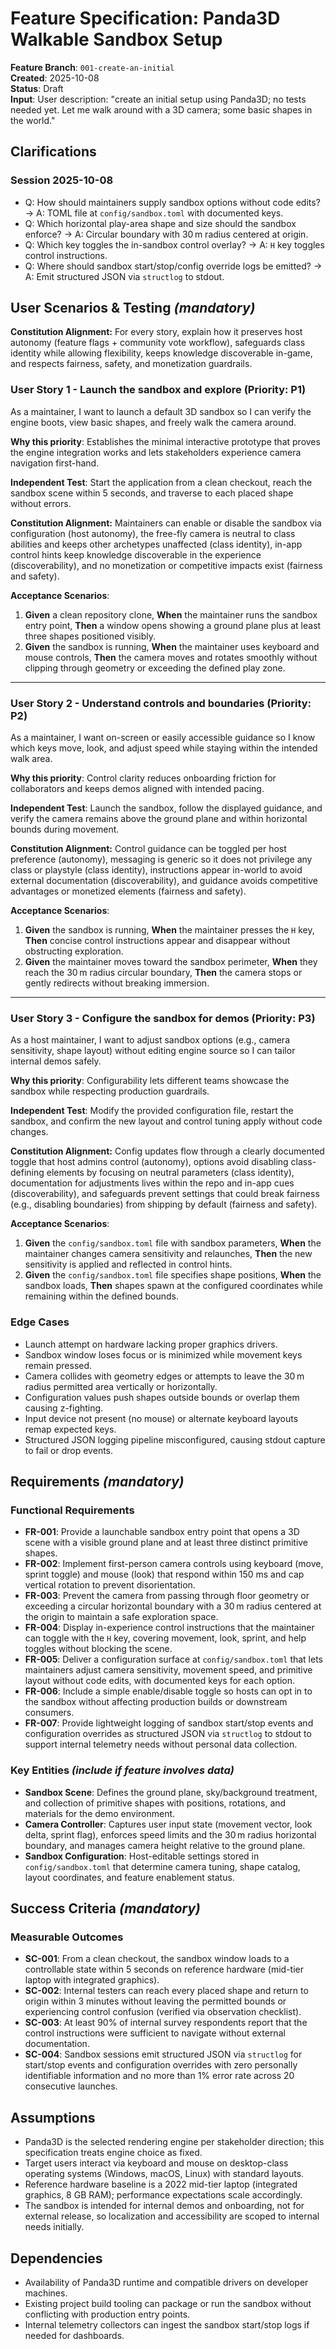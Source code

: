 # Feature Specification: Panda3D Walkable Sandbox Setup

**Feature Branch**: `001-create-an-initial`  
**Created**: 2025-10-08  
**Status**: Draft  
**Input**: User description: "create an initial setup using Panda3D; no tests needed yet. Let me walk around with a 3D camera; some basic shapes in the world."

## Clarifications

### Session 2025-10-08

- Q: How should maintainers supply sandbox options without code edits? → A: TOML file at `config/sandbox.toml` with documented keys.
- Q: Which horizontal play-area shape and size should the sandbox enforce? → A: Circular boundary with 30 m radius centered at origin.
- Q: Which key toggles the in-sandbox control overlay? → A: `H` key toggles control instructions.
- Q: Where should sandbox start/stop/config override logs be emitted? → A: Emit structured JSON via `structlog` to stdout.

## User Scenarios & Testing _(mandatory)_

<!--
  IMPORTANT: User stories should be PRIORITIZED as user journeys ordered by importance.
  Each user story/journey must be INDEPENDENTLY TESTABLE - meaning if you implement just ONE of them,
  you should still have a viable MVP (Minimum Viable Product) that delivers value.

  Assign priorities (P1, P2, P3, etc.) to each story, where P1 is the most critical.
  Think of each story as a standalone slice of functionality that can be:
  - Developed independently
  - Tested independently
  - Deployed independently
  - Demonstrated to users independently
-->

**Constitution Alignment:** For every story, explain how it preserves host autonomy (feature flags + community vote workflow), safeguards class identity while allowing flexibility, keeps knowledge discoverable in-game, and respects fairness, safety, and monetization guardrails.

### User Story 1 - Launch the sandbox and explore (Priority: P1)

As a maintainer, I want to launch a default 3D sandbox so I can verify the engine boots, view basic shapes, and freely walk the camera around.

**Why this priority**: Establishes the minimal interactive prototype that proves the engine integration works and lets stakeholders experience camera navigation first-hand.

**Independent Test**: Start the application from a clean checkout, reach the sandbox scene within 5 seconds, and traverse to each placed shape without errors.

**Constitution Alignment:** Maintainers can enable or disable the sandbox via configuration (host autonomy), the free-fly camera is neutral to class abilities and keeps other archetypes unaffected (class identity), in-app control hints keep knowledge discoverable in the experience (discoverability), and no monetization or competitive impacts exist (fairness and safety).

**Acceptance Scenarios**:

1. **Given** a clean repository clone, **When** the maintainer runs the sandbox entry point, **Then** a window opens showing a ground plane plus at least three shapes positioned visibly.
2. **Given** the sandbox is running, **When** the maintainer uses keyboard and mouse controls, **Then** the camera moves and rotates smoothly without clipping through geometry or exceeding the defined play zone.

---

### User Story 2 - Understand controls and boundaries (Priority: P2)

As a maintainer, I want on-screen or easily accessible guidance so I know which keys move, look, and adjust speed while staying within the intended walk area.

**Why this priority**: Control clarity reduces onboarding friction for collaborators and keeps demos aligned with intended pacing.

**Independent Test**: Launch the sandbox, follow the displayed guidance, and verify the camera remains above the ground plane and within horizontal bounds during movement.

**Constitution Alignment:** Control guidance can be toggled per host preference (autonomy), messaging is generic so it does not privilege any class or playstyle (class identity), instructions appear in-world to avoid external documentation (discoverability), and guidance avoids competitive advantages or monetized elements (fairness and safety).

**Acceptance Scenarios**:

1. **Given** the sandbox is running, **When** the maintainer presses the `H` key, **Then** concise control instructions appear and disappear without obstructing exploration.
2. **Given** the maintainer moves toward the sandbox perimeter, **When** they reach the 30 m radius circular boundary, **Then** the camera stops or gently redirects without breaking immersion.

---

### User Story 3 - Configure the sandbox for demos (Priority: P3)

As a host maintainer, I want to adjust sandbox options (e.g., camera sensitivity, shape layout) without editing engine source so I can tailor internal demos safely.

**Why this priority**: Configurability lets different teams showcase the sandbox while respecting production guardrails.

**Independent Test**: Modify the provided configuration file, restart the sandbox, and confirm the new layout and control tuning apply without code changes.

**Constitution Alignment:** Config updates flow through a clearly documented toggle that host admins control (autonomy), options avoid disabling class-defining elements by focusing on neutral parameters (class identity), documentation for adjustments lives within the repo and in-app cues (discoverability), and safeguards prevent settings that could break fairness (e.g., disabling boundaries) from shipping by default (fairness and safety).

**Acceptance Scenarios**:

1. **Given** the `config/sandbox.toml` file with sandbox parameters, **When** the maintainer changes camera sensitivity and relaunches, **Then** the new sensitivity is applied and reflected in control hints.
2. **Given** the `config/sandbox.toml` file specifies shape positions, **When** the sandbox loads, **Then** shapes spawn at the configured coordinates while remaining within the defined bounds.

### Edge Cases

- Launch attempt on hardware lacking proper graphics drivers.
- Sandbox window loses focus or is minimized while movement keys remain pressed.
- Camera collides with geometry edges or attempts to leave the 30 m radius permitted area vertically or horizontally.
- Configuration values push shapes outside bounds or overlap them causing z-fighting.
- Input device not present (no mouse) or alternate keyboard layouts remap expected keys.
- Structured JSON logging pipeline misconfigured, causing stdout capture to fail or drop events.

## Requirements _(mandatory)_

### Functional Requirements

- **FR-001**: Provide a launchable sandbox entry point that opens a 3D scene with a visible ground plane and at least three distinct primitive shapes.
- **FR-002**: Implement first-person camera controls using keyboard (move, sprint toggle) and mouse (look) that respond within 150 ms and cap vertical rotation to prevent disorientation.
- **FR-003**: Prevent the camera from passing through floor geometry or exceeding a circular horizontal boundary with a 30 m radius centered at the origin to maintain a safe exploration space.
- **FR-004**: Display in-experience control instructions that the maintainer can toggle with the `H` key, covering movement, look, sprint, and help toggles without blocking the scene.
- **FR-005**: Deliver a configuration surface at `config/sandbox.toml` that lets maintainers adjust camera sensitivity, movement speed, and primitive layout without code edits, with documented keys for each option.
- **FR-006**: Include a simple enable/disable toggle so hosts can opt in to the sandbox without affecting production builds or downstream consumers.
- **FR-007**: Provide lightweight logging of sandbox start/stop events and configuration overrides as structured JSON via `structlog` to stdout to support internal telemetry needs without personal data collection.

### Key Entities _(include if feature involves data)_

- **Sandbox Scene**: Defines the ground plane, sky/background treatment, and collection of primitive shapes with positions, rotations, and materials for the demo environment.
- **Camera Controller**: Captures user input state (movement vector, look delta, sprint flag), enforces speed limits and the 30 m radius horizontal boundary, and manages camera height relative to the ground plane.
- **Sandbox Configuration**: Host-editable settings stored in `config/sandbox.toml` that determine camera tuning, shape catalog, layout coordinates, and feature enablement status.

## Success Criteria _(mandatory)_

### Measurable Outcomes

- **SC-001**: From a clean checkout, the sandbox window loads to a controllable state within 5 seconds on reference hardware (mid-tier laptop with integrated graphics).
- **SC-002**: Internal testers can reach every placed shape and return to origin within 3 minutes without leaving the permitted bounds or experiencing control confusion (verified via observation checklist).
- **SC-003**: At least 90% of internal survey respondents report that the control instructions were sufficient to navigate without external documentation.
- **SC-004**: Sandbox sessions emit structured JSON via `structlog` for start/stop events and configuration overrides with zero personally identifiable information and no more than 1% error rate across 20 consecutive launches.

## Assumptions

- Panda3D is the selected rendering engine per stakeholder direction; this specification treats engine choice as fixed.
- Target users interact via keyboard and mouse on desktop-class operating systems (Windows, macOS, Linux) with standard layouts.
- Reference hardware baseline is a 2022 mid-tier laptop (integrated graphics, 8 GB RAM); performance expectations scale accordingly.
- The sandbox is intended for internal demos and onboarding, not for external release, so localization and accessibility are scoped to internal needs initially.

## Dependencies

- Availability of Panda3D runtime and compatible drivers on developer machines.
- Existing project build tooling can package or run the sandbox without conflicting with production entry points.
- Internal telemetry collectors can ingest the sandbox start/stop logs if needed for dashboards.
